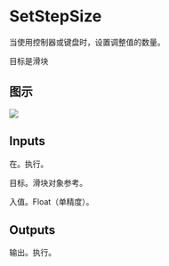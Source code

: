 # SetStepSize

当使用控制器或键盘时，设置调整值的数量。

目标是滑块

## 图示

![]($-20221218-18112061.png)

## Inputs

在。执行。

目标。滑块对象参考。

入值。Float（单精度）。 

## Outputs

输出。执行。
